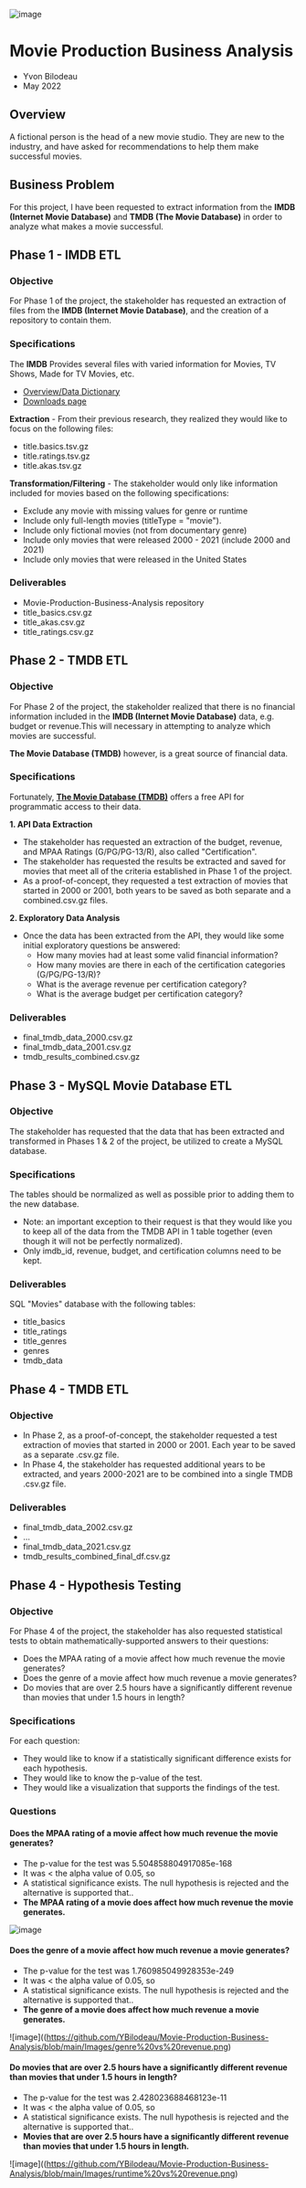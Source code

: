 ![image](https://github.com/YBilodeau/Movie-Production-Business-Analysis/blob/main/Images/movie%20theatre%20banner.png)
# **Movie Production Business Analysis**
- Yvon Bilodeau
- May 2022

## **Overview**
A fictional person is the head of a new movie studio. They are new to the industry, and have asked for recommendations to help them make successful movies.

## **Business Problem**
For this project, I have been requested to extract information from the **IMDB (Internet Movie Database)** and **TMDB (The Movie Database)** in order to analyze what makes a movie successful.

## **Phase 1 - IMDB ETL**
### **Objective**
For Phase 1 of the project, the stakeholder has requested an extraction of files from the **IMDB (Internet Movie Database)**, and the creation of a repository to contain them.

### **Specifications**
The **IMDB** Provides several files with varied information for Movies, TV Shows, Made for TV Movies, etc.
- [Overview/Data Dictionary](https://www.imdb.com/interfaces/)
- [Downloads page](https://datasets.imdbws.com/)

**Extraction**  - 
From their previous research, they realized they would like to focus on the following files:
- title.basics.tsv.gz
- title.ratings.tsv.gz
- title.akas.tsv.gz

**Transformation/Filtering**  - 
The stakeholder would only like information included for movies based on the following specifications:

- Exclude any movie with missing values for genre or runtime
- Include only full-length movies (titleType = "movie").
- Include only fictional movies (not from documentary genre)
- Include only movies that were released 2000 - 2021 (include 2000 and 2021)
- Include only movies that were released in the United States

### **Deliverables**
- Movie-Production-Business-Analysis repository
- title_basics.csv.gz
- title_akas.csv.gz
- title_ratings.csv.gz

## **Phase 2 - TMDB ETL**
### **Objective**
For Phase 2 of the project, the stakeholder realized that there is no financial information included in the **IMDB (Internet Movie Database)** data, e.g. budget or revenue.This will necessary in attempting to analyze which movies are successful.

**The Movie Database (TMDB)** however, is a great source of financial data. 

### **Specifications**
Fortunately, **[The Movie Database (TMDB)](https://www.themoviedb.org/)** offers a free API for programmatic access to their data. 

**1. API Data Extraction**
- The stakeholder has requested an extraction of the budget, revenue, and MPAA Ratings (G/PG/PG-13/R), also called "Certification".
- The stakeholder has requested the results be extracted and saved for movies that meet all of the criteria established in Phase 1 of the project.
- As a proof-of-concept, they requested a test extraction of movies that started in 2000 or 2001, both years to be saved as both separate and a combined.csv.gz files.

**2. Exploratory Data Analysis**
- Once the data has been extracted from the API, they would like some initial exploratory questions be answered:
   - How many movies had at least some valid financial information? 
   - How many movies are there in each of the certification categories (G/PG/PG-13/R)?
   - What is the average revenue per certification category?
   - What is the average budget per certification category?

### **Deliverables**
- final_tmdb_data_2000.csv.gz
- final_tmdb_data_2001.csv.gz
- tmdb_results_combined.csv.gz

## **Phase 3 - MySQL Movie Database ETL**
### **Objective**
The stakeholder has requested that the data that has been extracted and transformed in Phases 1 & 2 of the project, be utilized to create a MySQL database.

### **Specifications**
The tables should be normalized as well as possible prior to adding them to the new database.
- Note: an important exception to their request is that they would like you to keep all of the data from the TMDB API in 1 table together (even though it will not be perfectly normalized).  
- Only imdb_id, revenue, budget, and certification columns need to be kept.

### **Deliverables**
SQL "Movies" database with the following tables:
- title_basics
- title_ratings
- title_genres
- genres
- tmdb_data

## **Phase 4 - TMDB ETL**
### **Objective**
- In Phase 2, as a proof-of-concept, the stakeholder requested a test extraction of movies that started in 2000 or 2001. Each year to be saved as a separate .csv.gz file.
- In Phase 4, the stakeholder has requested additional years to be extracted, and years 2000-2021 are to be combined into a single TMDB .csv.gz file.

### **Deliverables**
- final_tmdb_data_2002.csv.gz
- ...
- final_tmdb_data_2021.csv.gz
- tmdb_results_combined_final_df.csv.gz

## **Phase 4 - Hypothesis Testing**
### **Objective**
For Phase 4 of the project, the stakeholder has also requested statistical tests to obtain mathematically-supported answers to their questions:

- Does the MPAA rating of a movie affect how much revenue the movie generates?
- Does the genre of a movie affect how much revenue a movie generates?
- Do movies that are over 2.5 hours have a significantly different revenue than movies that under 1.5 hours in length?

### **Specifications**
For each question:

- They would like to know if a statistically significant difference exists for each hypothesis.
- They would like to know the p-value of the test.
- They would like a visualization that supports the findings of the test.

### **Questions**
#### **Does the MPAA rating of a movie affect how much revenue the movie generates?**
- The p-value for the test was 5.504858804917085e-168
- It was < the alpha value of 0.05, so
- A statistical significance exists. The null hypothesis is rejected and the alternative is supported that..
- **The MPAA rating of a movie does affect how much revenue the movie generates.**

![image](https://github.com/YBilodeau/Movie-Production-Business-Analysis/blob/main/Images/certification%20vs%20revenue.png)


#### **Does the genre of a movie affect how much revenue a movie generates?**
- The p-value for the test was 1.760985049928353e-249
- It was < the alpha value of 0.05, so
- A statistical significance exists. The null hypothesis is rejected and the alternative is supported that..
- **The genre of a movie does affect how much revenue a movie generates.**

![image]((https://github.com/YBilodeau/Movie-Production-Business-Analysis/blob/main/Images/genre%20vs%20revenue.png)

#### **Do movies that are over 2.5 hours have a significantly different revenue than movies that under 1.5 hours in length?**
- The p-value for the test was 2.428023688468123e-11
- It was < the alpha value of 0.05, so
- A statistical significance exists. The null hypothesis is rejected and the alternative is supported that..
- **Movies that are over 2.5 hours have a significantly different revenue than movies that under 1.5 hours in length.**

![image]((https://github.com/YBilodeau/Movie-Production-Business-Analysis/blob/main/Images/runtime%20vs%20revenue.png)
